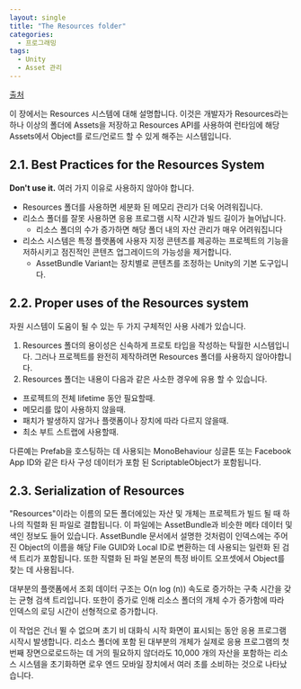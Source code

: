 ```yaml
---
layout: single
title: "The Resources folder"
categories: 
  - 프로그래밍
tags:
  - Unity
  - Asset 관리
---
```

[출처](https://unity3d.com/learn/tutorials/topics/best-practices/resources-folder?playlist=30089)

이 장에서는 Resources 시스템에 대해 설명합니다. 이것은 개발자가 Resources라는 하나 이상의 폴더에 Assets을 저장하고 Resources API를 사용하여 런타임에 해당 Assets에서 Object를 로드/언로드 할 수 있게 해주는 시스템입니다.

## 2.1. Best Practices for the Resources System
**Don't use it.**
여러 가지 이유로 사용하지 않아야 합니다.
* Resources 폴더를 사용하면 세분화 된 메모리 관리가 더욱 어려워집니다.
* 리소스 폴더를 잘못 사용하면 응용 프로그램 시작 시간과 빌드 길이가 늘어납니다.
  * 리소스 폴더의 수가 증가하면 해당 폴더 내의 자산 관리가 매우 어려워집니다
* 리소스 시스템은 특정 플랫폼에 사용자 지정 콘텐츠를 제공하는 프로젝트의 기능을 저하시키고 점진적인 콘텐츠 업그레이드의 가능성을 제거합니다.
  * AssetBundle Variant는 장치별로 콘텐츠를 조정하는 Unity의 기본 도구입니다.

## 2.2. Proper uses of the Resources system
자원 시스템이 도움이 될 수 있는 두 가지 구체적인 사용 사례가 있습니다.

1. Resources 폴더의 용이성은 신속하게 프로토 타입을 작성하는 탁월한 시스템입니다. 그러나 프로젝트를 완전히 제작하려면 Resources 폴더를 사용하지 않아야합니다.
2. Resources 폴더는 내용이 다음과 같은 사소한 경우에 유용 할 수 있습니다.
  * 프로젝트의 전체 lifetime 동안 필요할때.
  * 메모리를 많이 사용하지 않을때.
  * 패치가 발생하지 않거나 플랫폼이나 장치에 따라 다르지 않을때.
  * 최소 부트 스트랩에 사용할때.

다른예는 Prefab을 호스팅하는 데 사용되는 MonoBehaviour 싱글톤 또는 Facebook App ID와 같은 타사 구성 데이터가 포함 된 ScriptableObject가 포함됩니다.

## 2.3. Serialization of Resources
"Resources"이라는 이름의 모든 폴더에있는 자산 및 개체는 프로젝트가 빌드 될 때 하나의 직렬화 된 파일로 결합됩니다. 이 파일에는 AssetBundle과 비슷한 메타 데이터 및 색인 정보도 들어 있습니다. AssetBundle 문서에서 설명한 것처럼이 인덱스에는 주어진 Object의 이름을 해당 File GUID와 Local ID로 변환하는 데 사용되는 일련화 된 검색 트리가 포함됩니다. 또한 직렬화 된 파일 본문의 특정 바이트 오프셋에서 Object를 찾는 데 사용됩니다.

대부분의 플랫폼에서 조회 데이터 구조는 O(n log (n)) 속도로 증가하는 구축 시간을 갖는 균형 검색 트리입니다. 또한이 증가로 인해 리소스 폴더의 개체 수가 증가함에 따라 인덱스의 로딩 시간이 선형적으로 증가합니다.

이 작업은 건너 뛸 수 없으며 초기 비 대화식 시작 화면이 표시되는 동안 응용 프로그램 시작시 발생합니다. 리소스 폴더에 포함 된 대부분의 개체가 실제로 응용 프로그램의 첫 번째 장면으로로드하는 데 거의 필요하지 않더라도 10,000 개의 자산을 포함하는 리소스 시스템을 초기화하면 로우 엔드 모바일 장치에서 여러 초를 소비하는 것으로 나타났습니다.